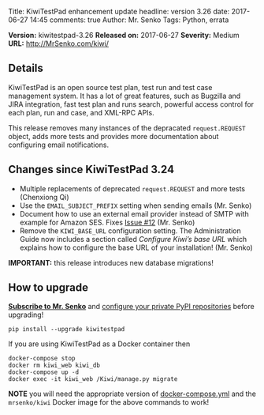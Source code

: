 Title: KiwiTestPad enhancement update
headline: version 3.26
date: 2017-06-27 14:45
comments: true
Author: Mr. Senko
Tags: Python, errata

**Version:** kiwitestpad-3.26
**Released on:** 2017-06-27
**Severity:** Medium
**URL:** <http://MrSenko.com/kiwi/>

Details
-------


KiwiTestPad is an open source test plan, test run and test case management system.
It has a lot of great features, such as Bugzilla and JIRA integration,
fast test plan and runs search, powerful access control for each plan, run and case,
and XML-RPC APIs.

This release removes many instances of the depracated `request.REQUEST` object,
adds more tests and provides more documentation about configuring email notifications.

Changes since KiwiTestPad 3.24
------------------------------

- Multiple replacements of deprecated `request.REQUEST` and more tests
  (Chenxiong Qi)
- Use the `EMAIL_SUBJECT_PREFIX` setting when sending emails (Mr. Senko)
- Document how to use an external email provider instead of SMTP with
  example for Amazon SES. Fixes
  [Issue #12](https://github.com/MrSenko/Kiwi/issues/12) (Mr. Senko)
- Remove the `KIWI_BASE_URL` configuration setting. The Administration
  Guide now includes a section called *Configure Kiwi’s base URL* which
  explains how to configure the base URL of your installation! (Mr. Senko)

**IMPORTANT:** this release introduces new database migrations!


How to upgrade
---------------

**[Subscribe to Mr. Senko]({filename}pages/subscribe.html)** and
[configure your private PyPI repositories]({filename}2017-01-22-private-pypi.markdown)
before upgrading!

    pip install --upgrade kiwitestpad

If you are using KiwiTestPad as a Docker container then

    docker-compose stop
    docker rm kiwi_web kiwi_db
    docker-compose up -d
    docker exec -it kiwi_web /Kiwi/manage.py migrate

**NOTE** you will need the appropriate version of
[docker-compose.yml](https://github.com/MrSenko/kiwi-docker/blob/master/docker-compose.yml)
and the `mrsenko/kiwi` Docker image for the above commands to work!
